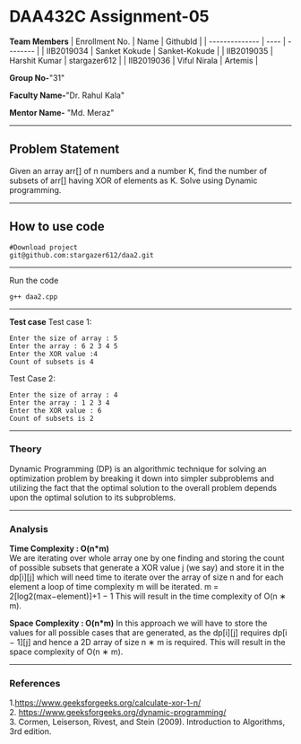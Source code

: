 # DAA432C Assignment-05

**Team Members**
|   Enrollment No.  |   Name   | GithubId |
|   --------------  |   ----   | -------- |
|    IIB2019034  |   Sanket Kokude | Sanket-Kokude | 
|    IIB2019035  |   Harshit Kumar | stargazer612 |
|    IIB2019036  |   Viful Nirala | Artemis |

**Group No-**"31"

**Faculty Name-**"Dr. Rahul Kala"

**Mentor Name-** "Md. Meraz"

---
## Problem Statement
Given an array arr[] of n numbers and a number K, find the number of subsets of arr[] having XOR of elements as K. Solve using Dynamic programming.  

---
## How to use code
```
#Download project
git@github.com:stargazer612/daa2.git
```
---

Run the code
```
g++ daa2.cpp
```
---

**Test case**
Test case 1:  
```  
Enter the size of array : 5  
Enter the array : 6 2 3 4 5   
Enter the XOR value :4  
Count of subsets is 4  
```
Test Case 2:  
```
Enter the size of array : 4  
Enter the array : 1 2 3 4  
Enter the XOR value : 6  
Count of subsets is 2  
```
---

### Theory
Dynamic  Programming  (DP)  is  an  algorithmic  technique  for solving  an  optimization  problem  by  breaking  it  down  into simpler  subproblems  and  utilizing  the  fact  that  the  optimal solution  to  the  overall  problem  depends  upon  the  optimal solution to its subproblems.  


---

### Analysis

**Time Complexity : O(n*m)**  
We are iterating over whole array one by one finding and storing the count of possible subsets that generate a XOR value j (we say) and store it in the dp[i][j] which will need time to iterate over the array of size n and for each element a loop of time complexity m will be iterated. m = 2[log2(max−element)]+1 − 1 This will result in the time complexity of O(n ∗ m).  

**Space Complexity : O(n*m)**
In this approach we will have to store the values for all possible cases that are generated, as the dp[i][j] requires dp[i − 1][j] and hence a 2D array of size n ∗ m is required. This will result in the space complexity of O(n ∗ m).  

---

### References

1.https://www.geeksforgeeks.org/calculate-xor-1-n/  
2. https://www.geeksforgeeks.org/dynamic-programming/  
3. Cormen, Leiserson, Rivest, and Stein (2009). Introduction to Algorithms, 3rd edition.  
